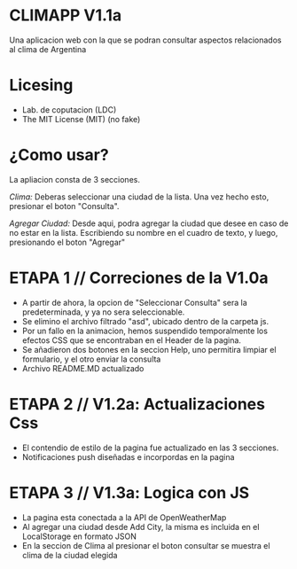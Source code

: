 CLIMAPP V1.1a 
================
Una aplicacion web con la que se podran consultar aspectos relacionados al clima de Argentina

Licesing
================
- Lab. de coputacion (LDC)
- The MIT License (MIT) (no fake)

# ¿Como usar?

La apliacion consta de 3 secciones. 

*Clima:* Deberas seleccionar una ciudad de la lista. Una vez hecho esto, presionar el boton "Consulta".

*Agregar Ciudad:* Desde aqui, podra agregar la ciudad que desee en caso de no estar en la lista. Escribiendo su nombre en el cuadro de texto, y luego, presionando el boton "Agregar"

# ETAPA 1 // Correciones de la V1.0a
- A partir de ahora, la opcion de "Seleccionar Consulta" sera la predeterminada, y ya no sera seleccionable. 
- Se elimino el archivo filtrado "asd", ubicado dentro de la carpeta js.
- Por un fallo en la animacion, hemos suspendido temporalmente los efectos CSS que se encontraban en el Header de la pagina.
- Se añadieron dos botones en la seccion Help, uno permitira limpiar el formulario, y el otro enviar la consulta
- Archivo README.MD actualizado

# ETAPA 2 // V1.2a: Actualizaciones Css 
- El contendio de estilo de la pagina fue actualizado en las 3 secciones.
- Notificaciones push diseñadas e incorpordas en la pagina

# ETAPA 3 // V1.3a: Logica con JS
- La pagina esta conectada a la API de OpenWeatherMap
- Al agregar una ciudad desde Add City, la misma es incluida en el LocalStorage en formato JSON
- En la seccion de Clima al presionar el boton consultar se muestra el clima de la ciudad elegida 

